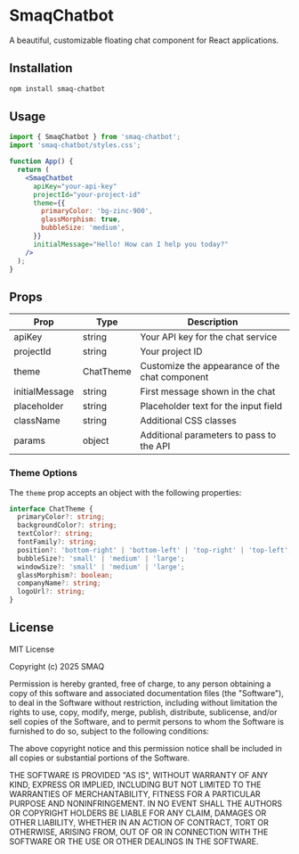# SmaqChatbot

A beautiful, customizable floating chat component for React applications.

## Installation

```bash
npm install smaq-chatbot
```

## Usage

```jsx
import { SmaqChatbot } from 'smaq-chatbot';
import 'smaq-chatbot/styles.css';

function App() {
  return (
    <SmaqChatbot
      apiKey="your-api-key"
      projectId="your-project-id"
      theme={{
        primaryColor: 'bg-zinc-900',
        glassMorphism: true,
        bubbleSize: 'medium',
      }}
      initialMessage="Hello! How can I help you today?"
    />
  );
}
```

## Props

| Prop | Type | Description |
|------|------|-------------|
| apiKey | string | Your API key for the chat service |
| projectId | string | Your project ID |
| theme | ChatTheme | Customize the appearance of the chat component |
| initialMessage | string | First message shown in the chat |
| placeholder | string | Placeholder text for the input field |
| className | string | Additional CSS classes |
| params | object | Additional parameters to pass to the API |

### Theme Options

The `theme` prop accepts an object with the following properties:

```typescript
interface ChatTheme {
  primaryColor?: string;
  backgroundColor?: string;
  textColor?: string;
  fontFamily?: string;
  position?: 'bottom-right' | 'bottom-left' | 'top-right' | 'top-left';
  bubbleSize?: 'small' | 'medium' | 'large';
  windowSize?: 'small' | 'medium' | 'large';
  glassMorphism?: boolean;
  companyName?: string;
  logoUrl?: string;
}
```

## License

MIT License

Copyright (c) 2025 SMAQ

Permission is hereby granted, free of charge, to any person obtaining a copy
of this software and associated documentation files (the "Software"), to deal
in the Software without restriction, including without limitation the rights
to use, copy, modify, merge, publish, distribute, sublicense, and/or sell
copies of the Software, and to permit persons to whom the Software is
furnished to do so, subject to the following conditions:

The above copyright notice and this permission notice shall be included in all
copies or substantial portions of the Software.

THE SOFTWARE IS PROVIDED "AS IS", WITHOUT WARRANTY OF ANY KIND, EXPRESS OR
IMPLIED, INCLUDING BUT NOT LIMITED TO THE WARRANTIES OF MERCHANTABILITY,
FITNESS FOR A PARTICULAR PURPOSE AND NONINFRINGEMENT. IN NO EVENT SHALL THE
AUTHORS OR COPYRIGHT HOLDERS BE LIABLE FOR ANY CLAIM, DAMAGES OR OTHER
LIABILITY, WHETHER IN AN ACTION OF CONTRACT, TORT OR OTHERWISE, ARISING FROM,
OUT OF OR IN CONNECTION WITH THE SOFTWARE OR THE USE OR OTHER DEALINGS IN THE
SOFTWARE.

